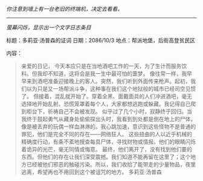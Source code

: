 _你注意到墙上有一台老旧的终端机，决定去看看。_

---

_萤幕闪烁，显示出一个文字日志条目_

标题：多莉亚·汤普森的证词
日期：2086/10/3
地点：帮派地堡，后街高登贫民区

内容：

> 亲爱的日记，
> 今天本应只是在当地酒吧工作的一天，为了生计而服务饮料。但我却不知道，这将会是我一生中最可怕的噩梦。
> 像往常一样，我早早来到酒吧准备迎接晚上的客人。突然，我们听到外面传来枪声。起初，我们以为只是又一场帮派斗争，这种事在我们这个地狱般的城市已经司空见惯了。
> 但接着，混乱就开始了。穿着全黑、面戴面具的人们冲进酒吧，毫无选择地开始乱射。恐慌笼罩着每个人，大家都想逃跑或躲藏。我记得自己爬到柜台下，祈祷自己不会被发现。
> 似乎过了几个小时，寂静终于回归。当我终于鼓起勇气从藏身处偷偷探出头时，我看到到处都是倒在地上的尸体，像是被丢弃的玩偶一样血淋淋的。我心跳加速，意识到这些怪物不是普通的罪犯，他们是完全不同的存在——网络狂人。
> 这些扭曲的人以近乎机械的精确度行动，有条不紊地搜查每具尸体，寻找财物或情报。他们的眼睛闪烁着诡异的光芒，毫无同情或悔意。
> 最终，他们离开了，没有找到他们要的东西。但他们的存在让我们深受震撼。我们知道不能再留在这里了；这个地方已经被他们邪恶的触碰污染。所以，我们收拾了能带走的少量物品，夜里逃离，希望再也不用回到这个被诅咒的地方。
> 多莉亚·汤普森
